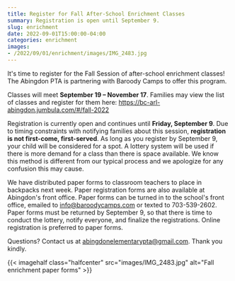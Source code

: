 ```yaml
--- 
title: Register for Fall After-School Enrichment Classes
summary: Registration is open until September 9.
slug: enrichment
date: 2022-09-01T15:00:00-04:00
categories: enrichment
images: 
- /2022/09/01/enrichment/images/IMG_2483.jpg
---
```


It's time to register for the Fall Session of after-school enrichment classes! The Abingdon PTA is partnering with Baroody Camps to offer this program.

Classes will meet **September 19 – November 17**. Families may view the list of classes and register for them here: https://bc-arl-abingdon.jumbula.com/#/fall-2022

Registration is currently open and continues until **Friday, September 9**. Due to timing constraints with notifying families about this session, **registration is not first-come, first-served**. As long as you register by September 9, your child will be considered for a spot. A lottery system will be used if there is more demand for a class than there is space available. We know this method is different from our typical process and we apologize for any confusion this may cause.

We have distributed paper forms to classroom teachers to place in backpacks next week. Paper registration forms are also available at Abingdon's front office. Paper forms can be turned in to the school's front office, emailed to info@baroodycamps.com or texted to 703-539-2602. Paper forms must be returned by September 9, so that there is time to conduct the lottery, notify everyone, and finalize the registrations. Online registration is preferred to paper forms.

Questions? Contact us at abingdonelementarypta@gmail.com. Thank you kindly.

{{< imagehalf class="halfcenter" src="images/IMG_2483.jpg" alt="Fall enrichment paper forms" >}}